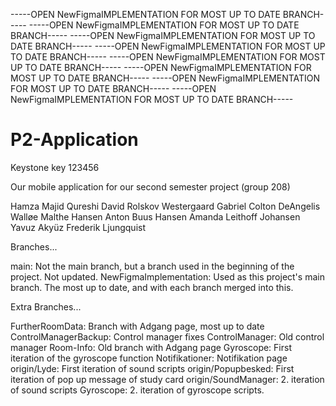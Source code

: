 -----OPEN NewFigmaIMPLEMENTATION FOR MOST UP TO DATE BRANCH-----
-----OPEN NewFigmaIMPLEMENTATION FOR MOST UP TO DATE BRANCH-----
-----OPEN NewFigmaIMPLEMENTATION FOR MOST UP TO DATE BRANCH-----
-----OPEN NewFigmaIMPLEMENTATION FOR MOST UP TO DATE BRANCH-----
-----OPEN NewFigmaIMPLEMENTATION FOR MOST UP TO DATE BRANCH-----
-----OPEN NewFigmaIMPLEMENTATION FOR MOST UP TO DATE BRANCH-----
-----OPEN NewFigmaIMPLEMENTATION FOR MOST UP TO DATE BRANCH-----
-----OPEN NewFigmaIMPLEMENTATION FOR MOST UP TO DATE BRANCH-----



# P2-Application

Keystone key 123456

Our mobile application for our second semester project (group 208)


Hamza Majid Qureshi
David Rolskov Westergaard 
Gabriel Colton DeAngelis  Walløe 
Malthe Hansen
Anton Buus Hansen
Amanda Leithoff Johansen 
Yavuz Akyüz 
Frederik Ljungquist 

Branches...

main: Not the main branch, but a branch used in the beginning of the project. Not updated.
NewFigmaImplementation: Used as this project's main branch. The most up to date, and with each branch merged into this.


Extra Branches...

FurtherRoomData: Branch with Adgang page, most up to date
ControlManagerBackup: Control manager fixes
ControlManager: Old control manager
Room-Info: Old branch with Adgang page
Gyroscope: First iteration of the gyroscope function
Notifikationer: Notifikation page 
origin/Lyde: First iteration of sound scripts
origin/Popupbesked: First iteration of pop up message of study card
origin/SoundManager: 2. iteration of sound scripts
Gyroscope: 2. iteration of gyroscope scripts.